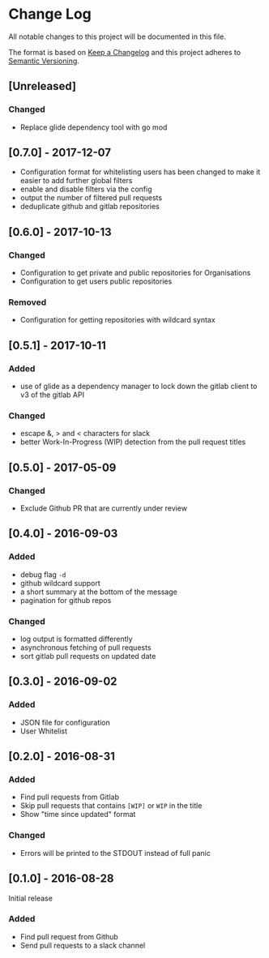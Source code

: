 # Change Log
All notable changes to this project will be documented in this file.

The format is based on [Keep a Changelog](http://keepachangelog.com/)
and this project adheres to [Semantic Versioning](http://semver.org/).

## [Unreleased]

### Changed

- Replace glide dependency tool with go mod

## [0.7.0] - 2017-12-07

- Configuration format for whitelisting users has been changed to make it easier to
  add further global filters
- enable and disable filters via the config
- output the number of filtered pull requests
- deduplicate github and gitlab repositories

## [0.6.0] - 2017-10-13

### Changed

- Configuration to get private and public repositories for Organisations
- Configuration to get users public repositories

### Removed

- Configuration for getting repositories with wildcard syntax

## [0.5.1] - 2017-10-11

### Added
- use of glide as a dependency manager to lock down the gitlab client to v3 of the gitlab API

### Changed
- escape &, > and < characters for slack
- better Work-In-Progress (WIP) detection from the pull request titles

## [0.5.0] - 2017-05-09

### Changed
- Exclude Github PR that are currently under review

## [0.4.0] - 2016-09-03

### Added
- debug flag `-d`
- github wildcard support
- a short summary at the bottom of the message
- pagination for github repos

### Changed
- log output is formatted differently
- asynchronous fetching of pull requests
- sort gitlab pull requests on updated date

## [0.3.0] - 2016-09-02
### Added
- JSON file for configuration
- User Whitelist

## [0.2.0] - 2016-08-31
### Added
- Find pull requests from Gitlab
- Skip pull requests that contains `[WIP]` or `WIP` in the title
- Show "time since updated" format

### Changed
- Errors will be printed to the STDOUT instead of full panic

## [0.1.0] - 2016-08-28

Initial release

### Added
- Find pull request from Github
- Send pull requests to a slack channel
